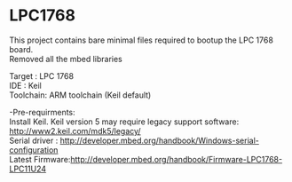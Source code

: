 LPC1768
=======  

This project contains bare minimal files required to bootup the LPC 1768 board.  
Removed all the mbed libraries

Target  : LPC 1768  
IDE     : Keil  
Toolchain: ARM toolchain (Keil default)  
  
-Pre-requirments:  
Install Keil. Keil version 5 may require legacy support software: http://www2.keil.com/mdk5/legacy/  
Serial driver : http://developer.mbed.org/handbook/Windows-serial-configuration  
Latest Firmware:http://developer.mbed.org/handbook/Firmware-LPC1768-LPC11U24  

 
 

